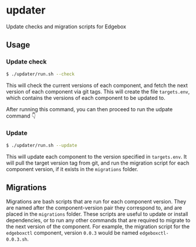 # updater

Update checks and migration scripts for Edgebox

## Usage

### Update check

```bash
$ ./updater/run.sh --check
```

This will check the current versions of each component, and fetch the next version of each component via git tags.
This will create the file `targets.env`, which contains the versions of each component to be updated to.

After running this command, you can then proceed to run the udpate command 👇

### Update

```bash
$ ./updater/run.sh --update
```

This will update each component to the version specified in `targets.env`.
It will pull the target version tag from git, and run the migration script for each component version, if it exists in the `migrations` folder.

## Migrations

Migrations are bash scripts that are run for each component version. They are named after the component-version pair they correspond to, and are placed in the `migrations` folder.
These scripts are useful to update or install dependencies, or to run any other commands that are required to migrate to the next version of the component.
For example, the migration script for the `edgeboxctl` component, version `0.0.3` would be named `edgeboxctl-0.0.3.sh`.
